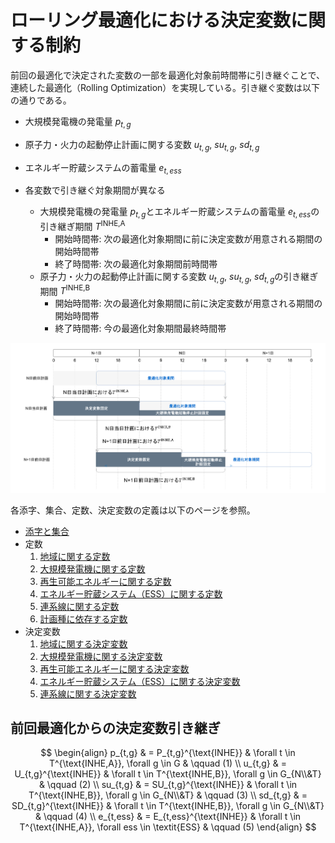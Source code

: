 # ローリング最適化における決定変数に関する制約

前回の最適化で決定された変数の一部を最適化対象前時間帯に引き継ぐことで、連続した最適化（Rolling Optimization）を実現している。引き継ぐ変数は以下の通りである。

- 大規模発電機の発電量 $p_{t,g}$
- 原子力・火力の起動停止計画に関する変数 $u_{t,g}$, $su_{t,g}$, $sd_{t,g}$
- エネルギー貯蔵システムの蓄電量 $e_{t,ess}$

- 各変数で引き継ぐ対象期間が異なる
  - 大規模発電機の発電量 $p_{t,g}$とエネルギー貯蔵システムの蓄電量 $e_{t,ess}$の引き継ぎ期間 $T^{\text{INHE,A}}$
    - 開始時間帯: 次の最適化対象期間に前に決定変数が用意される期間の開始時間帯
    - 終了時間帯: 次の最適化対象期間前時間帯
  - 原子力・火力の起動停止計画に関する変数 $u_{t,g}$, $su_{t,g}$, $sd_{t,g}$の引き継ぎ期間 $T^{\text{INHE,B}}$
    - 開始時間帯: 次の最適化対象期間に前に決定変数が用意される期間の開始時間帯
    - 終了時間帯: 今の最適化対象期間最終時間帯
   
![inheritance time set](../../img/04/inheritance.png)


各添字、集合、定数、決定変数の定義は以下のページを参照。
- [添字と集合](../03_set_and_index.md)
- 定数
  1. [地域に関する定数](../04_parameter/01_area.md)
  2. [大規模発電機に関する定数](../04_parameter/02_generator.md)
  3. [再生可能エネルギーに関する定数](../04_parameter/03_re.md)
  4. [エネルギー貯蔵システム（ESS）に関する定数](../04_parameter/04_ess.md)
  5. [連系線に関する定数](../04_parameter/05_tie.md)
  6. [計画種に依存する定数](../04_parameter/06_depend_on_scheduling_kind.md)
- 決定変数
  1. [地域に関する決定変数](../05_variable/01_area.md)
  2. [大規模発電機に関する決定変数](../05_variable/02_geneation.md)
  3. [再生可能エネルギーに関する決定変数](../05_variable/03_re.md)
  4. [エネルギー貯蔵システム（ESS）に関する決定変数](../05_variable/04_ess.md)
  5. [連系線に関する決定変数](../05_variable/05_tie.md)


## 前回最適化からの決定変数引き継ぎ

$$
\begin{align}
   p_{t,g}
    & = P_{t,g}^{\text{INHE}}
    & \forall t \in T^{\text{INHE,A}}, \forall g \in G
    & \qquad (1)
\\
   u_{t,g}
    & = U_{t,g}^{\text{INHE}}
    & \forall t \in T^{\text{INHE,B}}, \forall g \in G_{N\\&T}
    & \qquad (2)
\\
   su_{t,g}
    & = SU_{t,g}^{\text{INHE}}
    & \forall t \in T^{\text{INHE,B}}, \forall g \in G_{N\\&T}
    & \qquad (3)
\\
   sd_{t,g}
    & = SD_{t,g}^{\text{INHE}}
    & \forall t \in T^{\text{INHE,B}}, \forall g \in G_{N\\&T}
    & \qquad (4)
\\
   e_{t,ess}
    & = E_{t,ess}^{\text{INHE}}
    & \forall t \in T^{\text{INHE,A}}, \forall ess \in \textit{ESS}
    & \qquad (5)
\end{align}
$$
